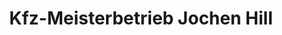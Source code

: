 ---
title: "Kfz-Meisterbetrieb Jochen Hill"
url: /darmstadt/kfz-meisterbetrieb-jochen-hill/
shop: Autowerkstatt
---